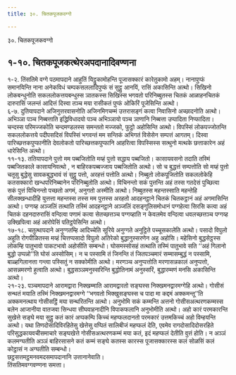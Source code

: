 ```yaml
---
title: ३०. चितकपूजकवग्गो

---
```

३०. चितकपूजकवग्गो  


## १-१०. चितकपूजकत्थेरअपदानादिवण्णना

१-२. तिंसतिमे वग्गे पठमापदाने आहुतिं यिट्ठुकामोहन्ति पूजासक्कारं कारेतुकामो अहम्। नानापुप्फं समानयिन्ति नाना अनेकविधं चम्पकसललादिपुप्फं सं सुट्ठु आनयिं, रासिं अकासिन्ति अत्थो। सिखिनो लोकबन्धुनोति सकललोकत्तयबन्धुस्स ञातकस्स सिखिस्स भगवतो परिनिब्बुतस्स चितकं आळाहनचितकं दारुरासिं जलन्तं आदित्तं दिस्वा तञ्च मया रासीकतं पुप्फं ओकिरिं पूजेसिन्ति अत्थो।  
६-७. दुतियापदाने अजिनुत्तरवासनोति अजिनमिगचम्मं उत्तरासङ्गं कत्वा निवासिनो अच्छादनोति अत्थो। अभिञ्ञा पञ्च निब्बत्ताति इद्धिविधादयो पञ्च अभिञ्ञायो पञ्च ञाणानि निब्बत्ता उप्पादिता निप्फादिता। चन्दस्स परिमज्जकोति चन्दमण्डलस्स समन्ततो मज्जको, फुट्ठो अहोसिन्ति अत्थो। विपस्सिं लोकपज्जोतन्ति सकललोकत्तये पदीपसदिसं विपस्सिं भगवन्तं मम सन्तिकं अभिगतं विसेसेन सम्पत्तं आगतम्। दिस्वा पारिच्छत्तकपुप्फानीति देवलोकतो पारिच्छत्तकपुप्फानि आहरित्वा विपस्सिस्स सत्थुनो मत्थके छत्ताकारेन अहं धारेसिन्ति अत्थो।  
११-१३. ततियापदाने पुत्तो मम पब्बजितोति मय्हं पुत्तो सद्धाय पब्बजितो। कासायवसनो तदाति तस्मिं पब्बजितकाले कासायनिवत्थो , न बाहिरकपब्बज्जाय पब्बजितोति अत्थो। सो च बुद्धत्तं सम्पत्तोति सो मय्हं पुत्तो चतूसु बुद्धेसु सावकबुद्धभावं सं सुट्ठु पत्तो, अरहत्तं पत्तोति अत्थो। निब्बुतो लोकपूजितोति सकललोकेहि कतसक्कारो खन्धपरिनिब्बानेन परिनिब्बुतोति अत्थो। विचिनन्तो सकं पुत्तन्ति अहं तस्स गतदेसं पुच्छित्वा सकं पुत्तं विचिनन्तो पच्छतो अगमं, अनुगतो अस्मीति अत्थो। निब्बुतस्स महन्तस्साति महन्तेहि सीलक्खन्धादीहि युत्तत्ता महन्तस्स तस्स मम पुत्तस्स अरहतो आदहनट्ठाने चितकं चितकट्ठानं अहं अगमासिन्ति अत्थो। पग्गय्ह अञ्जलिं तत्थाति तस्मिं आदहनट्ठाने अञ्जलिं दसङ्गुलिसमोधानं पग्गहेत्वा सिरसि कत्वा अहं चितकं दहनदारुरासिं वन्दित्वा पणामं कत्वा सेतच्छत्तञ्च पग्गय्हाति न केवलमेव वन्दित्वा धवलच्छत्तञ्च पग्गय्ह उक्खिपित्वा अहं आरोपेसिं पतिट्ठपेसिन्ति अत्थो।  
१७-१८. चतुत्थापदाने अनुग्गतम्हि आदिच्चेति सूरिये अनुग्गते अनुट्ठिते पच्चूसकालेति अत्थो। पसादो विपुलो अहूति रोगपीळितस्स मय्हं चित्तप्पसादो विपुलो अतिरेको बुद्धानुस्सरणेन अहु अहोसि। महेसिनो बुद्धसेट्ठस्स लोकम्हि पातुभावो पाकटभावो अहोसीति सम्बन्धो। घोसमस्सोसहं तत्थाति तस्मिं पातुभावे सति ‘‘अहं गिलानो बुद्धो उप्पन्नो’’ति घोसं अस्सोसिम्। न च पस्सामि तं जिनन्ति तं जितपञ्चमारं सम्मासम्बुद्धं न पस्सामि, बाळ्हगिलानत्ता गन्त्वा पस्सितुं न सक्कोमीति अत्थो। मरणञ्च अनुप्पत्तोति मरणासन्नकालं अनुप्पत्तो, आसन्नमरणो हुत्वाति अत्थो। बुद्धसञ्ञमनुस्सरिन्ति बुद्धोतिनामं अनुस्सरिं, बुद्धारम्मणं मनसि अकासिन्ति अत्थो।  
२१-२३. पञ्चमापदाने आरामद्वारा निक्खम्माति आरामद्वारतो सङ्घस्स निक्खमनद्वारमग्गेहि अत्थो। गोसीसं सन्थतं मयाति तस्मिं निक्खमनद्वारमग्गे ‘‘भगवतो भिक्खुसङ्घस्स च पादा मा कद्दमं अक्कमन्तू’’ति अक्कमनत्थाय गोसीसट्ठिं मया सन्थरितन्ति अत्थो। अनुभोमि सकं कम्मन्ति अत्तनो गोसीसअत्थरणकम्मस्स बलेन आजानीया वातजवा सिन्धवा सीघवाहनादीनि विपाकफलानि अनुभोमीति अत्थो। अहो कारं परमकारन्ति सुखेत्ते सङ्घे मया सुट्ठु कतं कारं अप्पकम्पि किच्चं महप्फलदानतो परमकारं उत्तमकिच्चं अहो विम्हयन्ति अत्थो। यथा तिणदोसादिविरहितेसु खेत्तेसु वप्पितं सालिबीजं महप्फलं देति, एवमेव रागदोसादिदोसरहिते परिसुद्धकायवचीसमाचारे सङ्घखेत्ते गोसीसअत्थरणकम्मं मया कतं, इदं महप्फलं देतीति वुत्तं होति। न अञ्ञं कलमग्घतीति अञ्ञं बाहिरसासने कतं कम्मं सङ्घे कतस्स कारस्स पूजासक्कारस्स कलं सोळसिं कलं कोट्ठासं न अग्घतीति सम्बन्धो।  
छट्ठसत्तमट्ठमनवमदसमापदानानि उत्तानानेवाति।  
तिंसतिमवग्गवण्णना समत्ता।  